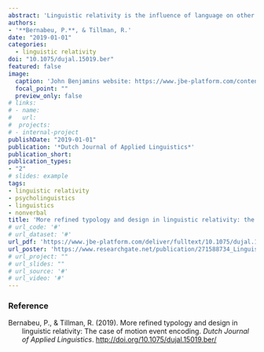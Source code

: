 ```yaml
---
abstract: 'Linguistic relativity is the influence of language on other realms of cognition. For instance, the way movement is expressed in a person’s native language may influence how they perceive movement. Motion event encoding (MEE) is usually framed as a typological dichotomy. Path-in-verb languages tend to encode path information within the verb (e.g., ‘leave’), whereas manner-in-verb languages encode manner (e.g., ‘jump’). The results of MEE-based linguistic relativity experiments range from no effect to effects on verbal and nonverbal cognition. Seeking a more definitive conclusion, we propose linguistic and experimental enhancements. First, we examine state-of-the-art typology, suggesting how a recent MEE classification across twenty languages ( Verkerk, 2014 ) may enable more powerful analyses. Second, we review procedural challenges such as the influence of verbal thought and second-guessing in experiments. To tackle these challenges, we propose distinguishing verbal and nonverbal subgroups, and having enough filler items. Finally we exemplify this in an experimental design.'
authors:
- '**Bernabeu, P.**, & Tillman, R.'
date: "2019-01-01"
categories:
  - linguistic relativity
doi: "10.1075/dujal.15019.ber"
featured: false
image:
  caption: 'John Benjamins website: https://www.jbe-platform.com/content/journals/10.1075/dujal.15019.ber'
  focal_point: ""
  preview_only: false
# links:
# - name:
#   url:
#  projects:
# - internal-project
publishDate: "2019-01-01"
publication: '*Dutch Journal of Applied Linguistics*'
publication_short:
publication_types:
- "2"
# slides: example
tags:
- linguistic relativity
- psycholinguistics
- linguistics
- nonverbal
title: 'More refined typology and design in linguistic relativity: the case of motion event encoding'
# url_code: '#'
# url_dataset: '#'
url_pdf: 'https://www.jbe-platform.com/deliver/fulltext/10.1075/dujal.15019.ber/dujal.15019.ber.pdf?itemId=%2Fcontent%2Fjournals%2F10.1075%2Fdujal.15019.ber&mimeType=pdf&containerItemId=content/jbep'
url_poster: 'https://www.researchgate.net/publication/271588734_Linguistic_relativity_in_motion_Poster'
# url_project: ""
# url_slides: ""
# url_source: '#'
# url_video: '#'
---
```



### Reference

<div style = "text-indent:-2em; margin-left:2em;">

Bernabeu, P., & Tillman, R. (2019). More refined typology and design in linguistic relativity: The case of motion event encoding. *Dutch Journal of Applied Linguistics*. http://doi.org/10.1075/dujal.15019.ber/

</div>

